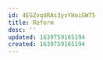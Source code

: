 ```yaml
---
id: 4EGZvqdRAs3yvYHoiGWT5
title: Reform
desc: ''
updated: 1639759165194
created: 1639759165194
---
```


